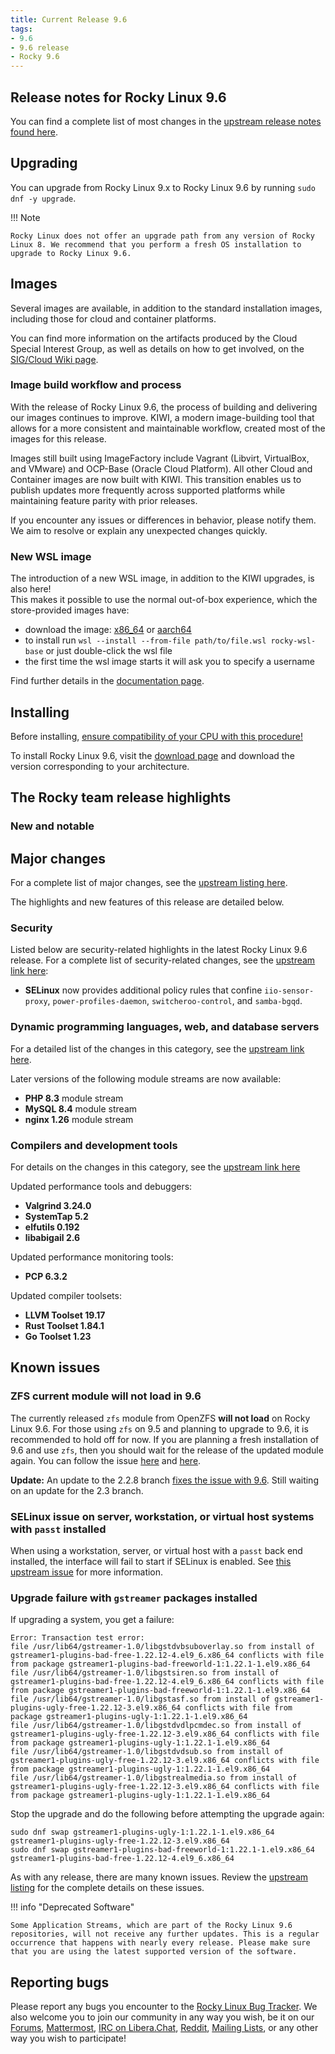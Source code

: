 ```yaml
---
title: Current Release 9.6
tags:
- 9.6
- 9.6 release
- Rocky 9.6
---
```


## Release notes for Rocky Linux 9.6

You can find a complete list of most changes in the [upstream release notes found here](https://docs.redhat.com/en/documentation/red_hat_enterprise_linux/9/html/9.6_release_notes/index).

## Upgrading

You can upgrade from Rocky Linux 9.x to Rocky Linux 9.6 by running `sudo dnf -y upgrade`.

!!! Note

    Rocky Linux does not offer an upgrade path from any version of Rocky Linux 8. We recommend that you perform a fresh OS installation to upgrade to Rocky Linux 9.6.

## Images

Several images are available, in addition to the standard installation images, including those for cloud and container platforms.

You can find more information on the artifacts produced by the Cloud Special Interest Group, as well as details on how to get involved, on the [SIG/Cloud Wiki page](https://sig-cloud.rocky.page/).

### Image build workflow and process

With the release of Rocky Linux 9.6, the process of building and delivering our images continues to improve. KIWI, a modern image-building tool that allows for a more consistent and maintainable workflow, created most of the images for this release.

Images still built using ImageFactory include Vagrant (Libvirt, VirtualBox, and VMware) and OCP-Base (Oracle Cloud Platform). All other Cloud and Container images are now built with KIWI. This transition enables us to publish updates more frequently across supported platforms while maintaining feature parity with prior releases.

If you encounter any issues or differences in behavior, please notify them. We aim to resolve or explain any unexpected changes quickly.

### New WSL image

The introduction of a new WSL image, in addition to the KIWI upgrades, is also here!  
This makes it possible to use the normal out-of-box experience, which the store-provided images have:

- download the image: [x86_64](https://dl.rockylinux.org/pub/rocky/9/images/x86_64/Rocky-9-WSL-Base.latest.x86_64.wsl) or [aarch64](https://dl.rockylinux.org/pub/rocky/9/images/aarch64/Rocky-9-WSL-Base.latest.aarch64.wsl)
- to install run `wsl --install --from-file path/to/file.wsl rocky-wsl-base` or just double-click the wsl file
- the first time the wsl image starts it will ask you to specify a username

Find further details in the [documentation page](https://docs.rockylinux.org/guides/interoperability/import_rocky_to_wsl/).

## Installing

Before installing, [ensure compatibility of your CPU with this procedure!](https://docs.rockylinux.org/gemstones/test_cpu_compat/)

To install Rocky Linux 9.6, visit the [download page](https://rockylinux.org/download/) and download the version corresponding to your architecture.

## The Rocky team release highlights

### New and notable

## Major changes

For a complete list of major changes, see the [upstream listing here](https://docs.redhat.com/en/documentation/red_hat_enterprise_linux/9/html/9.6_release_notes/overview#overview-major-changes).

The highlights and new features of this release are detailed below.

### Security

Listed below are security-related highlights in the latest Rocky Linux 9.6 release. For a complete list of security-related changes, see the [upstream link here](https://docs.redhat.com/en/documentation/red_hat_enterprise_linux/9/html/9.6_release_notes/new-features#new-features-security):

- **SELinux** now provides additional policy rules that confine `iio-sensor-proxy`, `power-profiles-daemon`, `switcheroo-control`, and `samba-bgqd`.

### Dynamic programming languages, web, and database servers

For a detailed list of the changes in this category, see the [upstream link here](https://docs.redhat.com/en/documentation/red_hat_enterprise_linux/9/html/9.6_release_notes/new-features#new-features-dynamic-programming-languages-web-and-database-servers).

Later versions of the following module streams are now available:

- **PHP 8.3** module stream
- **MySQL 8.4** module stream
- **nginx 1.26** module stream

### Compilers and development tools

For details on the changes in this category, see the [upstream link here](https://docs.redhat.com/en/documentation/red_hat_enterprise_linux/9/html/9.6_release_notes/new-features#new-features-compilers-and-development-tools)

Updated performance tools and debuggers:

- **Valgrind 3.24.0**
- **SystemTap 5.2**
- **elfutils 0.192**
- **libabigail 2.6**

Updated performance monitoring tools:

- **PCP 6.3.2**

Updated compiler toolsets:

- **LLVM Toolset 19.17**
- **Rust Toolset 1.84.1**
- **Go Toolset 1.23**

## Known issues

### ZFS current module will not load in 9.6

The currently released `zfs` module from OpenZFS **will not load** on Rocky Linux 9.6. For those using `zfs` on 9.5 and planning to upgrade to 9.6, it is recommended to hold off for now. If you are planning a fresh installation of 9.6 and use `zfs`, then you should wait for the release of the updated module again. You can follow the issue [here](https://github.com/openzfs/zfs/issues/17332) and [here](https://github.com/openzfs/zfs/issues/17364).

**Update:** An update to the 2.2.8 branch [fixes the issue with 9.6](https://github.com/openzfs/zfs/releases). Still waiting on an update for the 2.3 branch.

### SELinux issue on server, workstation, or virtual host systems with `passt` installed

When using a workstation, server, or virtual host with a `passt` back end installed, the interface will fail to start if SELinux is enabled. See [this upstream issue](https://issues.redhat.com/browse/RHEL-80407) for more information.

### Upgrade failure with `gstreamer` packages installed

If upgrading a system, you get a failure:

  ```
  Error: Transaction test error:
  file /usr/lib64/gstreamer-1.0/libgstdvbsuboverlay.so from install of gstreamer1-plugins-bad-free-1.22.12-4.el9_6.x86_64 conflicts with file from package gstreamer1-plugins-bad-freeworld-1:1.22.1-1.el9.x86_64
  file /usr/lib64/gstreamer-1.0/libgstsiren.so from install of gstreamer1-plugins-bad-free-1.22.12-4.el9_6.x86_64 conflicts with file from package gstreamer1-plugins-bad-freeworld-1:1.22.1-1.el9.x86_64
  file /usr/lib64/gstreamer-1.0/libgstasf.so from install of gstreamer1-plugins-ugly-free-1.22.12-3.el9.x86_64 conflicts with file from package gstreamer1-plugins-ugly-1:1.22.1-1.el9.x86_64
  file /usr/lib64/gstreamer-1.0/libgstdvdlpcmdec.so from install of gstreamer1-plugins-ugly-free-1.22.12-3.el9.x86_64 conflicts with file from package gstreamer1-plugins-ugly-1:1.22.1-1.el9.x86_64
  file /usr/lib64/gstreamer-1.0/libgstdvdsub.so from install of gstreamer1-plugins-ugly-free-1.22.12-3.el9.x86_64 conflicts with file from package gstreamer1-plugins-ugly-1:1.22.1-1.el9.x86_64
  file /usr/lib64/gstreamer-1.0/libgstrealmedia.so from install of gstreamer1-plugins-ugly-free-1.22.12-3.el9.x86_64 conflicts with file from package gstreamer1-plugins-ugly-1:1.22.1-1.el9.x86_64
  ```

Stop the upgrade and do the following before attempting the upgrade again:

  ```
  sudo dnf swap gstreamer1-plugins-ugly-1:1.22.1-1.el9.x86_64 gstreamer1-plugins-ugly-free-1.22.12-3.el9.x86_64 
  sudo dnf swap gstreamer1-plugins-bad-freeworld-1:1.22.1-1.el9.x86_64 gstreamer1-plugins-bad-free-1.22.12-4.el9_6.x86_64 
  ```

As with any release, there are many known issues. Review the [upstream listing](https://docs.redhat.com/en/documentation/red_hat_enterprise_linux/9/html/9.6_release_notes/known-issues) for the complete details on these issues.

!!! info "Deprecated Software"

    Some Application Streams, which are part of the Rocky Linux 9.6 repositories, will not receive any further updates. This is a regular occurrence that happens with nearly every release. Please make sure that you are using the latest supported version of the software.

## Reporting bugs

Please report any bugs you encounter to the [Rocky Linux Bug Tracker](https://bugs.rockylinux.org/). We also welcome you to join our community in any way you wish, be it on our [Forums](https://forums.rockylinux.org), [Mattermost](https://chat.rockylinux.org), [IRC on Libera.Chat](irc://irc.liberachat/rockylinux), [Reddit](https://reddit.com/r/rockylinux), [Mailing Lists](https://lists.resf.org), or any other way you wish to participate!
